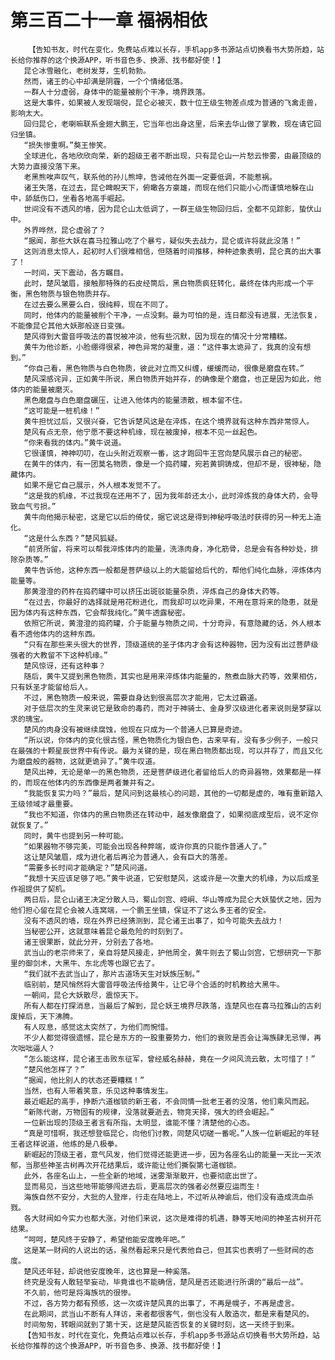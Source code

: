 # 第三百二十一章 福祸相依
        【告知书友，时代在变化，免费站点难以长存，手机app多书源站点切换看书大势所趋，站长给你推荐的这个换源APP，听书音色多、换源、找书都好使！】
       昆仑冰雪融化，老树发芽，生机勃勃。
       然而，诸王的心中却满是阴霾，一个个情绪低落。
       一群人十分虚弱，身体中的能量被削个干净，境界跌落。
       这是大事件，如果被人发现端倪，昆仑必被灭，数十位王级生物差点成为普通的飞禽走兽，影响太大。
       回归昆仑，老喇嘛联系金翅大鹏王，它当年也出身这里，后来去华山做了掌教，现在请它回归坐镇。
       “损失惨重啊。”獒王惨笑。
       全球进化，各地欣欣向荣，新的超级王者不断出现，只有昆仑山一片愁云惨雾，由最顶级的大势力直接没落下来。
       老黑熊唉声叹气，联系他的孙儿熊坤，告诫他在外面一定要低调，不能惹祸。
       诸王失落，在过去，昆仑睥睨天下，俯瞰各方豪雄，而现在他们只能小心而谨慎地躲在山中，舔舐伤口，坐看各地高手崛起。
       世间没有不透风的墙，因为昆仑山太低调了，一群王级生物回归后，全都不见踪影，蛰伏山中。
       外界哗然，昆仑虚弱了？
       “据闻，那些大妖在喜马拉雅山吃了个暴亏，疑似失去战力，昆仑或许将就此没落！”
       这则消息太惊人，起初时人们很难相信，但随着时间推移，种种迹象表明，昆仑真的出大事了！
       一时间，天下震动，各方瞩目。
       此时，楚风皱眉，接触那特殊的石皮经筒后，黑白物质疯狂转化，最终在体内形成一个平衡，黑色物质与银色物质并存。
       在过去要么黑要么白，很纯粹，现在不同了。
       同时，他体内的能量被削个干净，一点没剩。最为可怕的是，连日都没有进展，无法恢复，不能像昆仑其他大妖那般逐日变强。
       楚风得到大雷音呼吸法的喜悦被冲淡，他有些沉默，因为现在的情况十分常糟糕。
       黄牛为他诊断，小脸绷得很紧，神色异常的凝重，道：“这件事太诡异了，我真的没有想到。”
       “你自己看，黑色物质与白色物质，彼此对立而又纠缠，缓缓而动，很像是磨盘在转。”
       楚风深感诧异，正如黄牛所说，黑白物质开始并存，的确像是个磨盘，也正是因为如此，他体内的能量被磨灭。
       黑色磨盘与白色磨盘碾压，让进入他体内的能量溃散，根本留不住。
       “这可能是一桩机缘！”
       黄牛担忧过后，又很兴奋，它告诉楚风这是在淬炼，在这个境界就有这种东西非常惊人。
       楚风有点无奈，他宁愿不要这种机缘，现在被废掉，根本不见一丝起色。
       “你来看我的体内。”黄牛说道。
       它很谨慎，神神叨叨，在山头附近观察一番，这才跑回牛王宫向楚风展示自己的秘密。
       在黄牛的体内，有一团莫名物质，像是一个捣药罐，宛若黄铜铸成，但却不是，很神秘，隐藏体内。
       如果不是它自己展示，外人根本发觉不了。
       “这是我的机缘，不过我现在还用不了，因为我年龄还太小，此时淬炼我的身体大药，会导致血气亏损。”
       黄牛向他揭示秘密，这是它以后的倚仗，据它说这是得到神秘呼吸法时获得的另一种无上造化。
       “这是什么东西？”楚风狐疑。
       “前贤所留，将来可以帮我淬炼体内的能量，洗涤肉身，净化筋骨，总是会有各种妙处，排除杂质等。”
       黄牛告诉他，这种东西一般都是菩萨级以上的大能留给后代的，帮他们纯化血脉，淬炼体内能量等。
       那黄澄澄的药杵在捣药罐中可以挤压出斑驳能量杂质，淬炼自己的身体大药等。
       “在过去，你最好的选择就是用花粉进化，而我却可以吃异果，不用在意将来的隐患，就是因为体内有这种东西，它会帮我纯化。”黄牛透露秘密。
       依照它所说，黄澄澄的捣药罐，介于能量与物质之间，十分奇异，有意隐藏的话，外人根本看不透他体内的这种东西。
       “只有在那些来头很大的世界，顶级道统的圣子体内才会有这种器物，因为没有出过菩萨级强者的大教留不下这种机缘。”
       楚风惊讶，还有这种事？
       随后，黄牛又提到黑色物质，其实也是用来淬炼体内能量的，熬煮血脉大药等，效果相仿，只有妖圣才能留给后人。
       不过，黑色物质一般来说，需要自身达到很高层次才能用，它太过霸道。
       对于低层次的生灵来说它是致命的毒药，而对于神骑士、金身罗汉级进化者来说则是梦寐以求的瑰宝。
       楚风的肉身没有被继续腐蚀，他现在只成为一个普通人已算是奇迹。
       “所以说，你体内的变化很古怪，黑色物质化为银白色，古来罕有，没有多少例子，一般只在最强的十颗星辰世界中有传说。最为关键的是，现在黑白物质都出现，可以并存了，而且又化为磨盘般的器物，这就更诡异了。”黄牛叹道。
       楚风出神，无论是单一的黑色物质，还是菩萨级进化者留给后人的奇异器物，效果都是一样的，而现在他体内的东西像是两者兼并有之。
       “我能恢复实力吗？”最后，楚风问到这最核心的问题，其他的一切都是虚的，唯有重新踏入王级领域才最重要。
       “我也不知道，你体内的黑白物质还在转动中，越发像磨盘了，如果彻底成型后，说不定你就恢复了。”
       同时，黄牛也提到另一种可能。
       “如果器物不够完美，可能会出现各种弊端，或许你真的只能作普通人了。”
       这让楚风皱眉，成为进化者后再沦为普通人，会有巨大的落差。
       “需要多长时间才能确定？”楚风问道。
       “我想十天应该足够了吧。”黄牛说道，它安慰楚风，这或许是一次重大的机缘，为以后成圣作祖提供了契机。
       两日后，昆仑山诸王决定分散人马，蜀山剑宫、崆峒、华山等成为昆仑大妖蛰伏之地，因为他们担心留在昆仑会被人连窝端，一个鹏王坐镇，保证不了这么多王者的安全。
       没有不透风的墙，现在外界已经猜测到，昆仑诸王出事了，如今可能失去战力！
       当秘密公开，这就意味着昆仑最危险的时刻到了。
       诸王很果断，就此分开，分别去了各地。
       武当山的老宗师来了，亲自将楚风接走，护他周全，黄牛则去了蜀山剑宫，它想研究一下那里的御剑术，大黑牛、东北虎等也跟它去了。
       “我们就不去武当山了，那片古道场天生对妖族压制。”
       临别前，楚风悄然将大雷音呼吸法传给黄牛，让它寻个合适的时机教给大黑牛。
       一朝间，昆仑大妖散尽，震惊天下。
       所有人都在打探消息，当最后了解到，昆仑妖王境界尽跌落，连楚风也在喜马拉雅山的古刹废掉后，天下沸腾。
       有人叹息，感觉这太突然了，为他们而惋惜。
       不少人都觉得很遗憾，昆仑是东方的一股重要势力，他们的衰败是否会让海族肆无忌惮，再次咄咄逼人？
       “怎么能这样，昆仑诸王击败东征军，曾经威名赫赫，竟在一夕间风流云散，太可惜了！”
       “楚风他怎样了？”
       “据闻，他比别人的状态还要糟糕！”
       当然，也有人带着笑意，乐见这种事情发生。
       最近崛起的高手，挣断六道枷锁的新王者，不会同情一批老王者的没落，他们乘风而起。
       “新陈代谢，万物固有的规律，没落就要逝去，物竞天择，强大的终会崛起。”
       一位新出现的顶级王者言有所指，太明显，谁能不懂？清楚他的心态。
       “真是可惜啊，我还想登临昆仑，向他们讨教，同楚风切磋一番呢。”人族一位新崛起的年轻王者这样说道，他练的是八极拳。
       新崛起的顶级王者，意气风发，他们觉得还能更进一步，因为各座名山的能量一天比一天浓郁，当那些神圣古树再次开花结果后，或许能让他们撕裂第七道枷锁。
       此外，各座名山上，一些全新的地域，迷雾渐渐散开，也要彻底出世了。
       显而易见，当这些地带能够闯进去后，更高层次的强者必然要应运而生！
       海族自然不安分，大批的人登岸，行走在陆地上，不过听从神谕后，他们没有造成流血杀戮。
       各大财阀如今实力也都大涨，对他们来说，这次是难得的机遇，静等天地间的神圣古树开花结果。
       “呵呵，楚风终于安静了，希望他能安度晚年吧。”
       这是某一财阀的人说出的话，虽然看起来只是代表他自己，但其实也表明了一些财阀的态度。
       楚风还年轻，却说他安度晚年，这也算是一种奚落。
       终究是没有人敢轻举妄动，毕竟谁也不能确信，楚风是否还能进行所谓的“最后一战”。
       不久前，他可是将海族坑的很惨。
       不过，各方势力都有预感，这一次或许楚风真的出事了，不再是幌子，不再是虚言。
       在此期间，武当山不断有人拜访，来者都很客气，倒也没有人敢造次，都是来看楚风的。
       时间匆匆，转眼间就到了第十天，这是楚风能否恢复的关键时刻，这一天终于到来。
       【告知书友，时代在变化，免费站点难以长存，手机app多书源站点切换看书大势所趋，站长给你推荐的这个换源APP，听书音色多、换源、找书都好使！】